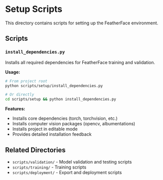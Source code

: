 # Setup Scripts

This directory contains scripts for setting up the FeatherFace environment.

## Scripts

### `install_dependencies.py`
Installs all required dependencies for FeatherFace training and validation.

**Usage:**
```bash
# From project root
python scripts/setup/install_dependencies.py

# Or directly
cd scripts/setup && python install_dependencies.py
```

**Features:**
- Installs core dependencies (torch, torchvision, etc.)
- Installs computer vision packages (opencv, albumentations)
- Installs project in editable mode
- Provides detailed installation feedback

## Related Directories

- `scripts/validation/` - Model validation and testing scripts
- `scripts/training/` - Training scripts
- `scripts/deployment/` - Export and deployment scripts